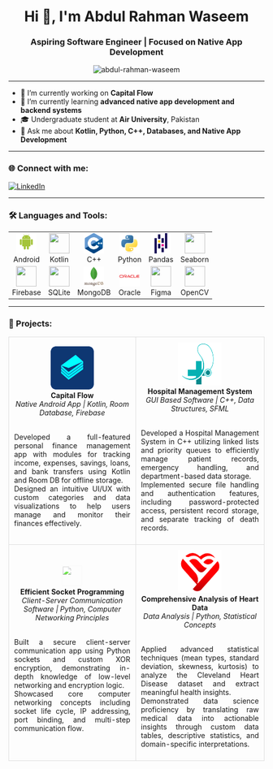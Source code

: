 <h1 align="center">Hi 👋, I'm Abdul Rahman Waseem</h1>
<h3 align="center">Aspiring Software Engineer | Focused on Native App Development</h3>

<p align="center">
  <img src="https://komarev.com/ghpvc/?username=abdul-rahman-waseem&label=Profile%20views&color=0e75b6&style=flat" alt="abdul-rahman-waseem" />
</p>

---

- 🔭 I’m currently working on **Capital Flow**  
- 🌱 I’m currently learning **advanced native app development and backend systems**  
- 🎓 Undergraduate student at **Air University**, Pakistan  
- 💬 Ask me about **Kotlin, Python, C++, Databases, and Native App Development**

---

<h3 align="left">🌐 Connect with me:</h3>
<p align="left">
  <a href="https://www.linkedin.com/in/abdul-rahman-waseem" target="_blank">
    <img src="https://cdn.jsdelivr.net/gh/devicons/devicon/icons/linkedin/linkedin-original.svg" alt="LinkedIn" width="40" height="40"/>
  </a>
  <!-- Add more social icons here -->
</p>

---

<h3 align="left">🛠️ Languages and Tools:</h3>

<table align="center">
  <tr>
    <td align="center"><img src="https://raw.githubusercontent.com/devicons/devicon/master/icons/android/android-original-wordmark.svg" width="40" height="40"/><br>Android</td>
    <td align="center"><img src="https://www.vectorlogo.zone/logos/kotlinlang/kotlinlang-icon.svg" width="40" height="40"/><br>Kotlin</td>
    <td align="center"><img src="https://raw.githubusercontent.com/devicons/devicon/master/icons/cplusplus/cplusplus-original.svg" width="40" height="40"/><br>C++</td>
    <td align="center"><img src="https://raw.githubusercontent.com/devicons/devicon/master/icons/python/python-original.svg" width="40" height="40"/><br>Python</td>
    <td align="center"><img src="https://raw.githubusercontent.com/devicons/devicon/master/icons/pandas/pandas-original.svg" width="40" height="40"/><br>Pandas</td>
    <td align="center"><img src="https://seaborn.pydata.org/_images/logo-mark-lightbg.svg" width="40" height="40"/><br>Seaborn</td>
  </tr>
  <tr>
    <td align="center"><img src="https://cdn.jsdelivr.net/gh/devicons/devicon/icons/firebase/firebase-plain.svg" width="40" height="40"/><br>Firebase</td>
    <td align="center"><img src="https://www.vectorlogo.zone/logos/sqlite/sqlite-icon.svg" width="40" height="40"/><br>SQLite</td>
    <td align="center"><img src="https://raw.githubusercontent.com/devicons/devicon/master/icons/mongodb/mongodb-original-wordmark.svg" width="40" height="40"/><br>MongoDB</td>
    <td align="center"><img src="https://raw.githubusercontent.com/devicons/devicon/master/icons/oracle/oracle-original.svg" width="40" height="40"/><br>Oracle</td>
    <td align="center"><img src="https://www.vectorlogo.zone/logos/figma/figma-icon.svg" width="40" height="40"/><br>Figma</td>
    <td align="center"><img src="https://www.vectorlogo.zone/logos/opencv/opencv-icon.svg" width="40" height="40"/><br>OpenCV</td>
  </tr>
</table>

---

<h3 align="left">📁 Projects:</h3>

<table style="width: 100%; border-collapse: collapse;">
  <tr>
    <td align="center" style="width: 25%; padding: 10px; border: 1px solid #ddd; border-radius: 10px;">
      <img src="assets/images/Capitalflow.png" width="85" height="85" style="filter: brightness(1.3);" /><br>
      <b>Capital Flow</b><br>
      <i>Native Android App | Kotlin, Room Database, Firebase</i><br><br>
      <p style="text-align: justify;">Developed a full-featured personal finance management app with modules for tracking income, expenses, savings, loans, and bank transfers using Kotlin and Room DB for offline storage.<br>
      Designed an intuitive UI/UX with custom categories and data visualizations to help users manage and monitor their finances effectively.</p>
    </td>
    <td align="center" style="width: 25%; padding: 10px; border: 1px solid #ddd; border-radius: 10px;">
      <img src="assets/images/HMS.png" width="85" height="85" style="filter: brightness(1.3);" /><br>
      <b>Hospital Management System</b><br>
      <i>GUI Based Software | C++, Data Structures, SFML</i><br><br>
      <p style="text-align: justify;">Developed a Hospital Management System in C++ utilizing linked lists and priority queues to efficiently manage patient records, emergency handling, and department-based data storage.<br>
      Implemented secure file handling and authentication features, including password-protected access, persistent record storage, and separate tracking of death records.</p>
    </td>
  </tr>
  <tr>
    <td align="center" style="width: 25%; padding: 10px; border: 1px solid #ddd; border-radius: 10px;">
      <img src="https://img.icons8.com/ios/452/server-room.png" width="40" height="40" style="filter: brightness(1.3);" /><br>
      <b>Efficient Socket Programming</b><br>
      <i>Client-Server Communication Software | Python, Computer Networking Principles</i><br><br>
      <p style="text-align: justify;">Built a secure client-server communication app using Python sockets and custom XOR encryption, demonstrating in-depth knowledge of low-level networking and encryption logic.<br>
      Showcased core computer networking concepts including socket life cycle, IP addressing, port binding, and multi-step communication flow.</p>
    </td>
    <td align="center" style="width: 25%; padding: 10px; border: 1px solid #ddd; border-radius: 10px;">
      <img src="assets/images/Heart.png" width="85" height="85" style="filter: brightness(1.3);" /><br>
      <b>Comprehensive Analysis of Heart Data</b><br>
      <i>Data Analysis | Python, Statistical Concepts</i><br><br>
      <p style="text-align: justify;">Applied advanced statistical techniques (mean types, standard deviation, skewness, kurtosis) to analyze the Cleveland Heart Disease dataset and extract meaningful health insights.<br>
      Demonstrated data science proficiency by translating raw medical data into actionable insights through custom data tables, descriptive statistics, and domain-specific interpretations.</p>
    </td>
  </tr>
</table>

